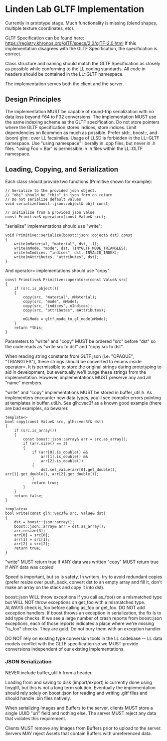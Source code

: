 # Linden Lab GLTF Implementation
 
Currently in prototype stage.  Much functionality is missing (blend shapes, 
multiple texture coordinates, etc).

GLTF Specification can be found here: https://registry.khronos.org/glTF/specs/2.0/glTF-2.0.html
If this implementation disagrees with the GLTF Specification, the specification is correct.

Class structure and naming should match the GLTF Specification as closely as possible while
conforming to the LL coding standards.  All code in headers should be contained in the 
LL::GLTF namespace.

The implementation serves both the client and the server.

## Design Principles

The implementation MUST be capable of round-trip serialization with no data loss beyond F64 to F32 conversions.
The implementation MUST use the same indexing scheme as the GLTF specification.  Do not store pointers where the
GLTF specification stores indices, store indices.
Limit dependencies on llcommon as much as possible.  Prefer std::, boost::, and (soon) glm:: over LL facsimiles.
Usage of LLSD is forbidden in the LL::GLTF namespace. 
Use "using namespace" liberally in .cpp files, but never in .h files.
"using Foo = Bar" is permissible in .h files within the LL::GLTF namespace.

## Loading, Copying, and Serialization
Each class should provide two functions (Primitive shown for example):

```
// Serialize to the provided json object.
// "obj" should be "this" in json form on return
// Do not serialize default values
void serialize(boost::json::object& obj) const;

// Initialize from a provided json value
const Primitive& operator=(const Value& src);
```

"serialize" implementations should use "write":

```
void Primitive::serialize(boost::json::object& dst) const
{
    write(mMaterial, "material", dst, -1);
    write(mMode, "mode", dst, TINYGLTF_MODE_TRIANGLES);
    write(mIndices, "indices", dst, INVALID_INDEX);
    write(mAttributes, "attributes", dst);
}
```

And operator= implementations should use "copy":

```
const Primitive& Primitive::operator=(const Value& src)
{
    if (src.is_object())
    {
        copy(src, "material", mMaterial);
        copy(src, "mode", mMode);
        copy(src, "indices", mIndices);
        copy(src, "attributes", mAttributes);

        mGLMode = gltf_mode_to_gl_mode(mMode);
    }
    return *this;
}
```

Parameters to "write" and "copy" MUST be ordered "src" before "dst"
so the code reads as "write src to dst" and "copy src to dst".

When reading string constants from GLTF json (i.e. "OPAQUE", "TRIANGLES"), these
strings should be converted to enums inside operator=.  It is permissible to 
store the original strings during prototyping to aid in development, but eventually
we'll purge these strings from the implementation.  However, implementations MUST
preserve any and all "name" members.

"write" and "copy" implementations MUST be stored in buffer_util.h.
As implementers encounter new data types, you'll see compiler errors
pointing at templates in buffer_util.h.  See glh::vec3f as a known good 
example (there are bad examples, so beware):

```
template<>
bool copy(const Value& src, glh::vec3f& dst)
{
    if (src.is_array())
    {
        const boost::json::array& arr = src.as_array();
        if (arr.size() == 3)
        {
            if (arr[0].is_double() &&
                arr[1].is_double() &&
                arr[2].is_double())
            {
                dst.set_value(arr[0].get_double(), arr[1].get_double(), arr[2].get_double());
            }
            return true;
        }
    }
    return false;
}

template<>
bool write(const glh::vec3f& src, Value& dst)
{
    dst = boost::json::array();
    boost::json::array& arr = dst.as_array();
    arr.resize(3);
    arr[0] = src[0];
    arr[1] = src[1];
    arr[2] = src[2];
    return true;
}
```

"write" MUST return true if ANY data was written
"copy" MUST return true if ANY data was copied

Speed is important, but so is safety.  In writers, try to avoid redundant copies
(prefer resize over push_back, convert dst to an empty array and fill it, don't
make an array on the stack and copy it into dst).  

boost::json WILL throw exceptions if you call as_foo() on a mismatched type but 
WILL NOT throw exceptions on get_foo with a mismatched type.  ALWAYS check is_foo 
before calling as_foo or get_foo.  DO NOT add exception handlers.  If boost throws
an exception in serialization, the fix is to add type checks.  If we see a large
number of crash reports from boost::json exceptions, each of those reports
indicates a place where we're missing "is_foo" checks.  They are gold.  Do not 
bury them with an exception handler.

DO NOT rely on existing type conversion tools in the LL codebase -- LL data models 
conflict with the GLTF specification so we MUST provide conversions independent of 
our existing implementations.

### JSON Serialization ###



NEVER include buffer_util.h from a header.  

Loading from and saving to disk (import/export) is currently done using tinygltf, but this is not a long term
solution.  Eventually the implementation should rely solely on boost::json for reading and writing .gltf
files and should handle .bin files natively.  

When serializing Images and Buffers to the server, clients MUST store a single UUID "uri" field and nothing else.
The server MUST reject any data that violates this requirement.

Clients MUST remove any Images from Buffers prior to upload to the server.
Servers MAY reject Assets that contain Buffers with unreferenced data.



 

